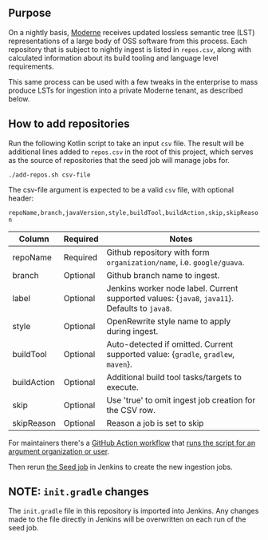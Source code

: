 ## Purpose

On a nightly basis, [Moderne](https://public.moderne.io) receives updated lossless semantic tree (LST) representations of a large body of OSS software from this process. Each repository that is subject to nightly ingest is listed in `repos.csv`, along with calculated information about its build tooling and language level requirements.

This same process can be used with a few tweaks in the enterprise to mass produce LSTs for ingestion into a private Moderne tenant, as described below.

## How to add repositories

Run the following Kotlin script to take an input `csv` file. The result will be additional lines
added to `repos.csv` in the root of this project, which serves as the source of repositories that the
seed job will manage jobs for.

`./add-repos.sh csv-file`

The csv-file argument is expected to be a valid `csv` file, with optional header:

`repoName,branch,javaVersion,style,buildTool,buildAction,skip,skipReason`

| Column                   | Required   | Notes                                                                                            |
|--------------------------|------------|--------------------------------------------------------------------------------------------------|
| repoName                 | Required   | Github repository with form `organization/name`, i.e. `google/guava`.                            |
| branch                   | Optional   | Github branch name to ingest.                                                                    |
| label                    | Optional   | Jenkins worker node label. Current supported values: {`java8`, `java11`}. Defaults to `java8`.   |
| style                    | Optional   | OpenRewrite style name to apply during ingest.                                                   |
| buildTool                | Optional   | Auto-detected if omitted. Current supported value: {`gradle`, `gradlew`, `maven`}.               |
| buildAction              | Optional   | Additional build tool tasks/targets to execute.                                                  |
| skip                     | Optional   | Use 'true' to omit ingest job creation for the CSV row.                                          |
| skipReason               | Optional   | Reason a job is set to skip                                                                      |


For maintainers there's a [GitHub Action workflow](https://github.com/moderneinc/jenkins-ingest/blob/main/.github/workflows/add-repos.yml) that [runs the script for an argument organization or user](https://github.com/moderneinc/jenkins-ingest/actions/workflows/add-repos.yml).

Then rerun [the Seed job](https://github.com/moderneinc/jenkins-ingest/blob/main/seed.groovy) in Jenkins to create the new ingestion jobs.

## NOTE: `init.gradle` changes
The `init.gradle` file in this repository is imported into Jenkins. Any changes made to the file directly in Jenkins will be overwritten on each run of the seed job.
